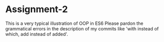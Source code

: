 # Assignment-2

This is a very typical illustration of OOP in ES6
Please pardon the grammatical errors in the description of my commits like 'with instead of which, add instead of added'.